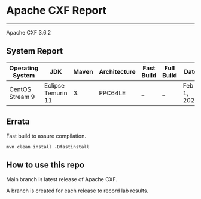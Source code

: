 # Apache CXF Report
--- 

Apache CXF 3.6.2

## System Report

| Operating System    | JDK       | Maven | Architecture | Fast Build |Full Build | Date  |
|---------------------|-----------|-------|--------------|------------|-----------|-------|
| CentOS Stream 9         | Eclipse Temurin 11  | 3. | PPC64LE      | _ | _ | Feb 1, 2024 |


## Errata


Fast build to assure compilation. 
```
mvn clean install -Dfastinstall
```

## How to use this repo

Main branch is latest release of Apache CXF.

A branch is created for each release to record lab results.
